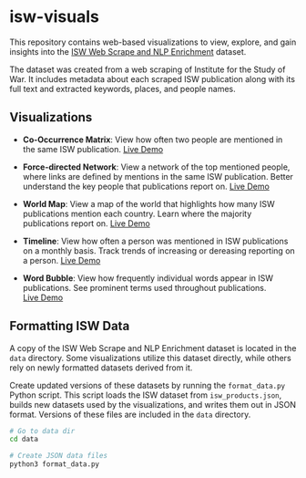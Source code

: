 # isw-visuals
This repository contains web-based visualizations to view, explore, and gain insights into the [ISW Web Scrape and NLP Enrichment](https://www.kaggle.com/connerbrew2/isw-web-scrape-and-nlp-enrichment) dataset. 

The dataset was created from a web scraping of Institute for the Study of War. It includes metadata about each scraped ISW publication along with its full text and extracted keywords, places, and people names. 

## Visualizations
- **Co-Occurrence Matrix**: View how often two people are mentioned in the same ISW publication.
  [Live Demo](https://rhammell.github.io/isw-visuals/co-occurrence.html)

- **Force-directed Network**: View a network of the top mentioned people, where links are defined by mentions in the same ISW publication. Better understand the key people that publications report on.
  [Live Demo](https://rhammell.github.io/isw-visuals/force-directed.html)

- **World Map**: View a map of the world that highlights how many ISW publications mention each country. Learn where the majority publications report on.
  [Live Demo](https://rhammell.github.io/isw-visuals/world-map.html)

- **Timeline**: View how often a person was mentioned in ISW publications on a monthly basis. Track trends of increasing or dereasing reporting on a person.
  [Live Demo](https://rhammell.github.io/isw-visuals/timeline.html)

- **Word Bubble**: View how frequently individual words appear in ISW publications. See prominent terms used throughout publications.  
  [Live Demo](https://rhammell.github.io/isw-visuals/word-bubble.html)

## Formatting ISW Data
A copy of the ISW Web Scrape and NLP Enrichment dataset is located in the `data` directory. Some visualizations utilize this dataset directly, while others rely on newly formatted datasets derived from it.

Create updated versions of these datasets by running the `format_data.py` Python script. This script loads the ISW dataset from `isw_products.json`, builds new datasets used by the visualizations, and writes them out in JSON format. Versions of these files are included in the `data` directory. 
```bash
# Go to data dir
cd data

# Create JSON data files
python3 format_data.py
```